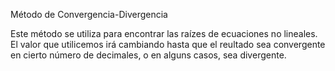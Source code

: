 Método de Convergencia-Divergencia

Este método se utiliza para encontrar las raízes de ecuaciones no lineales. El valor que utilicemos irá cambiando hasta que el reultado sea convergente en cierto número de decimales, o en alguns casos, sea divergente. 

